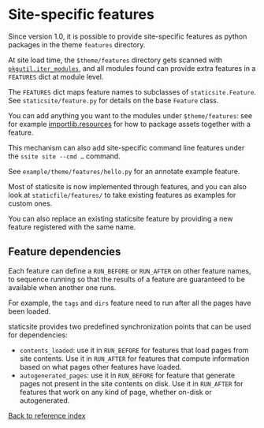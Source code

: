 # Site-specific features

Since version 1.0, it is possible to provide site-specific features as python
packages in the theme `features` directory.

At site load time, the `$theme/features` directory gets scanned with
[`pkgutil.iter_modules`](https://docs.python.org/3/library/pkgutil.html#pkgutil.iter_modules),
and all modules found can provide extra features in a `FEATURES` dict at module level.

The `FEATURES` dict maps feature names to subclasses of `staticsite.Feature`.
See `staticsite/feature.py` for details on the base `Feature` class.

You can add anything you want to the modules under `$theme/features`: see for
example [importlib.resources](https://docs.python.org/3/library/importlib.html#module-importlib.resources)
for how to package assets together with a feature.

This mechanism can also add site-specific command line features under the
`ssite site --cmd …` command.

See `example/theme/features/hello.py` for an annotate example feature.

Most of staticsite is now implemented through features, and you can also look
at `staticfile/features/` to take existing features as examples for custom
ones.

You can also replace an existing staticsite feature by providing a new feature
registered with the same name.


## Feature dependencies

Each feature can define a `RUN_BEFORE` or `RUN_AFTER` on other feature names,
to sequence running so that the results of a feature are guaranteed to be
available when another one runs.

For example, the `tags` and `dirs` feature need to run after all the pages have
been loaded.

staticsite provides two predefined synchronization points that can be used for
dependencies:

* `contents_loaded`: use it in `RUN_BEFORE` for features that load pages from
  site contents. Use it in `RUN_AFTER` for features that compute information
  based on what pages other features have loaded.
* `autogenerated_pages`: use it in `RUN_BEFORE` for feature that generate pages
  not present in the site contents on disk. Use it in `RUN_AFTER` for features
  that work on any kind of page, whether on-disk or autogenerated.


[Back to reference index](reference.md)
